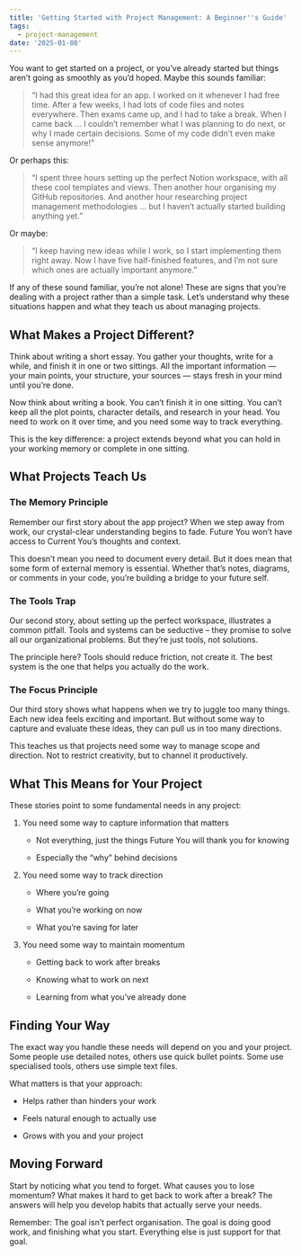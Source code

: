 ```yaml
---
title: 'Getting Started with Project Management: A Beginner''s Guide'
tags:
  - project-management
date: '2025-01-08'
---
```

You want to get started on a project, or you’ve already started but things aren’t going as smoothly as you’d hoped. Maybe this sounds familiar:

> “I had this great idea for an app. I worked on it whenever I had free time. After a few weeks, I had lots of code files and notes everywhere. Then exams came up, and I had to take a break. When I came back ... I couldn’t remember what I was planning to do next, or why I made certain decisions. Some of my code didn’t even make sense anymore!”

Or perhaps this:

> “I spent three hours setting up the perfect Notion workspace, with all these cool templates and views. Then another hour organising my GitHub repositories. And another hour researching project management methodologies ... but I haven’t actually started building anything yet.”

Or maybe:

> “I keep having new ideas while I work, so I start implementing them right away. Now I have five half-finished features, and I’m not sure which ones are actually important anymore.”

If any of these sound familiar, you’re not alone! These are signs that you’re dealing with a project rather than a simple task. Let’s understand why these situations happen and what they teach us about managing projects.

## What Makes a Project Different?

Think about writing a short essay. You gather your thoughts, write for a while, and finish it in one or two sittings. All the important information — your main points, your structure, your sources — stays fresh in your mind until you’re done.

Now think about writing a book. You can’t finish it in one sitting. You can’t keep all the plot points, character details, and research in your head. You need to work on it over time, and you need some way to track everything.

This is the key difference: a project extends beyond what you can hold in your working memory or complete in one sitting.

## What Projects Teach Us

### The Memory Principle

Remember our first story about the app project? When we step away from work, our crystal-clear understanding begins to fade. Future You won’t have access to Current You’s thoughts and context.

This doesn’t mean you need to document every detail. But it does mean that some form of external memory is essential. Whether that’s notes, diagrams, or comments in your code, you’re building a bridge to your future self.

### The Tools Trap

Our second story, about setting up the perfect workspace, illustrates a common pitfall. Tools and systems can be seductive – they promise to solve all our organizational problems. But they’re just tools, not solutions.

The principle here? Tools should reduce friction, not create it. The best system is the one that helps you actually do the work.

### The Focus Principle

Our third story shows what happens when we try to juggle too many things. Each new idea feels exciting and important. But without some way to capture and evaluate these ideas, they can pull us in too many directions.

This teaches us that projects need some way to manage scope and direction. Not to restrict creativity, but to channel it productively.

## What This Means for Your Project

These stories point to some fundamental needs in any project:

1.  You need some way to capture information that matters
    
    *   Not everything, just the things Future You will thank you for knowing
        
    *   Especially the “why” behind decisions
        
2.  You need some way to track direction
    
    *   Where you’re going
        
    *   What you’re working on now
        
    *   What you’re saving for later
        
3.  You need some way to maintain momentum
    
    *   Getting back to work after breaks
        
    *   Knowing what to work on next
        
    *   Learning from what you’ve already done
        

## Finding Your Way

The exact way you handle these needs will depend on you and your project. Some people use detailed notes, others use quick bullet points. Some use specialised tools, others use simple text files.

What matters is that your approach:

*   Helps rather than hinders your work
    
*   Feels natural enough to actually use
    
*   Grows with you and your project
    

## Moving Forward

Start by noticing what you tend to forget. What causes you to lose momentum? What makes it hard to get back to work after a break? The answers will help you develop habits that actually serve your needs.

Remember: The goal isn’t perfect organisation. The goal is doing good work, and finishing what you start. Everything else is just support for that goal.
